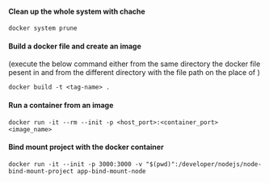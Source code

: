 #### Clean up the whole system with chache 
``` docker system prune  ```   
#### Build a docker file and create an image 
(execute the below command either from the same directory the docker file pesent in and from the different directory with the file path on the place of )

``` docker build -t <tag-name> . ``` 
#### Run a container from an image   
``` docker run -it --rm --init -p <host_port>:<container_port> <image_name> ``` 

#### Bind mount project with the docker container
```
docker run -it --init -p 3000:3000 -v "$(pwd)":/developer/nodejs/node-bind-mount-project app-bind-mount-node
```

